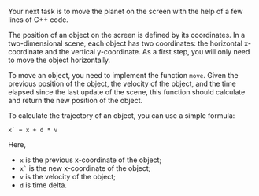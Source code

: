 Your next task is to move the planet on the screen 
with the help of a few lines of C++ code.

The position of an object on the screen is defined by its coordinates. 
In a two-dimensional scene, each object has two coordinates: 
the horizontal x-coordinate and the vertical y-coordinate.
As a first step, you will only need to move the object horizontally.

To move an object, you need to implement the function `move`.
Given the previous position of the object, 
the velocity of the object, and the time elapsed since 
the last update of the scene, this function should
calculate and return the new position of the object.

To calculate the trajectory of an object, you can use a simple formula:

```
x` = x + d * v
```

Here, 

* `x` is the previous x-coordinate of the object;
* `` x` `` is the new x-coordinate of the object;
* `v` is the velocity of the object;
* `d` is time delta.  
